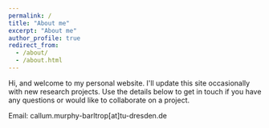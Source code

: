 ```yaml
---
permalink: /
title: "About me"
excerpt: "About me"
author_profile: true
redirect_from: 
  - /about/
  - /about.html
---
```


Hi, and welcome to my personal website. I'll update this site occasionally with new research projects. Use the details below to get in touch if you have any questions or would like to collaborate on a project.

Email: callum.murphy-barltrop[at]tu-dresden.de

